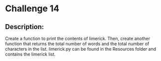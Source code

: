 # Challenge 14

## Description:

Create a function to print the contents of limerick. Then, create another function that returns
the total number of words and the total number of characters in the list.
limerick.py can be found in the Resources folder and contains the limerick list.